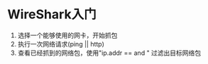 # WireShark入门
1. 选择一个能够使用的网卡，开始抓包
2. 执行一次网络请求(ping || http)
3. 查看已经抓到的网络包，使用"ip.addr == <ip> and <protocol>" 过滤出目标网络包